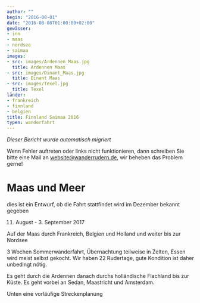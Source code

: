 ```yaml
---
author: ""
begin: "2016-08-01"
date: "2016-08-08T01:00:00+02:00"
gewässer:
- inn
- maas
- nordsee
- saimaa
images:
- src: images/Ardennen_Maas.jpg
  title: Ardennen Maas
- src: images/Dinant_Maas.jpg
  title: Dinant Maas
- src: images/Texel.jpg
  title: Texel
länder:
- frankreich
- finnland
- belgien
title: Finnland Saimaa 2016
typen: wanderfahrt
---
```



*Dieser Bericht wurde automatisch migriert*

Wenn Fehler auftreten oder links nicht funktionieren, dann schreiben Sie bitte eine Mail an website@wanderrudern.de, wir beheben das Problem gerne!



# Maas und Meer


dies ist ein Entwurf, ob die Fahrt stattfindet wird im Dezember bekannt gegeben

11. August - 3. September 2017

Auf der Maas durch Frankreich, Belgien und Holland und weiter bis zur Nordsee

3 Wochen Sommerwanderfahrt, Übernachtung teilweise in Zelten, Essen wird meist selbst gekocht. Wir haben 22 Rudertage, gute Kondition ist daher unbedingt nötig.

Es geht durch die Ardennen danach durchs holländische Flachland bis zur Küste. Es geht vorbei an Sedan, Maastricht und Amsterdam.

Unten eine vorläufige Streckenplanung
